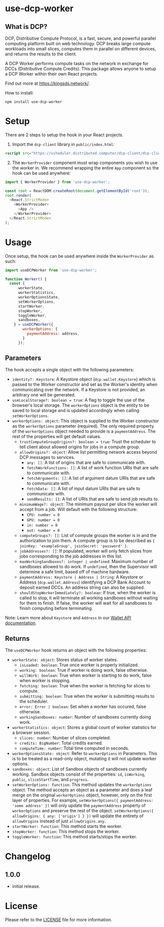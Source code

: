 # use-dcp-worker
## What is DCP?
DCP, Distributive Compute Protocol, is a fast, secure, and powerful parallel computing platform built on web technology. DCP breaks large compute workloads into small slices, computes them in parallel on different devices, and returns the results to the client.

A DCP Worker performs compute tasks on the network in exchange for DCCs (Distributive Compute Credits). This package allows anyone to setup a DCP Worker within their own React projects.

Find out more at https://kingsds.network/.

How to install:
```
npm install use-dcp-worker
```

# Setup
There are 2 steps to setup the hook in your React projects.
1. Import the `dcp-client` library in `public/index.html`:
```html
<script src="https://scheduler.distributed.computer/dcp-client/dcp-client.js"></script>
```
2. The `WorkerProvider` component must wrap components you wish to use the worker in. We recommend wrapping the entire `App` component so the hook can be used anywhere:
```js
import { WorkerProvider } from 'use-dcp-worker';

const root = ReactDOM.createRoot(document.getElementById('root'));
root.render(
  <React.StrictMode>
    <WorkerProvider>
      <App />
    </WorkerProvider>  
  </React.StrictMode>
);
```

# Usage
Once setup, the hook can be used anywhere inside the `WorkerProvider` as such:
```js
import useDCPWorker from 'use-dcp-worker';

function Worker() {
  const { 
      workerState,
      workerStatistics,
      workerOptionsState,
      setWorkerOptions,
      startWorker,
      stopWorker,
      toggleWorker,
      sandboxes,
    } = useDCPWorker({
        workerOptions: {
          paymentAddress: address,
        }
      });
```
## Parameters
The hook accepts a single object with the following parameters:
- `identity?: Keystore`: A Keystore object (`dcp.wallet.Keystore`) which is passed to the Worker constructor and set as the Worker's identity when communicating over the network. If a Keystore is not provided, an arbitrary one will be generated.
- `useLocalStorage?: boolean = true`:  A flag to toggle the use of the browser's local storage. The `workerOptions` object is the entity to be saved to local storage and is updated accordingly when calling `setWorkerOptions`.
- `workerOptions: object`: This object is supplied to the Worker constructor as the `workerOptions` parameter (required). The only required property of the `workerOptions` object needed to provide is a `paymentAddress`. The rest of the properties will get default values.
  - `trustComputeGroupOrigins?: boolean = true`: Trust the scheduler to tell client about allowed origins for jobs in a compute group.
  - `allowOrigins?: object`: Allow list permitting network access beyond DCP messages to services.
    - `any: []`: A list of origins that are safe to communicate with.
    - `fetchWorkFunctions: []`: A list of work function URIs that are safe to communicate with.
    - `fetchArguments: []`: A list of argument datum URIs that are safe to communicate with.
    - `fetchData: []`: A list of input datum URIs that are safe to communicate with.
    - `sendResults: []`: A list of URIs that are safe to send job results to.
  - `minimumWage?: object`: The minimum payout per slice the worker will accept from a job. Will default with the following structure:
    - `CPU: number = 0`
    - `GPU: number = 0`
    - `in: number = 0`
    - `out: number = 0`
  - `computeGroups?: []`: List of compute groups the worker is in and the authorization to join them. A compute group is to be described as `{ joinKey: 'exampleGroup', joinSecret: 'password' }`.
  - `jobAddresses?: []`: If populated, worker will only fetch slices from jobs corresponding to the job addresses in this list.
  - `maxWorkingSandboxes?: integer | undefined`: Maximum number of sandboxes allowed to do work. If `undefined`, then the Supervisor will determine a safe limit, based off of machine hardware.
  - `paymentAddress: Keystore | Address | String`: A Keystore or Address (`dcp.wallet.Address`) identifying a DCP Bank Account to deposit earned DCCs. An address string can also be supplied.
  - `shouldStopWorkerImmediately?: boolean`: If true, when the worker is called to stop, it will terminate all working sandboxes without waiting for them to finish. If false, the worker will wait for all sandboxes to finish computing before terminating.

Note: Learn more about `Keystore` and `Address` in our [Wallet API documentation](https://docs.dcp.dev/specs/wallet-api.html).

## Returns
The `useDCPWorker` hook returns an object with the following properties:
- `workerState: object`: Stores status of worker states.
  - `isLoaded: boolean`: True once worker is properly initialized.
  - `working: boolean`: True if worker is doing work, false otherwise.
  - `willWork: boolean`: True when worker is starting to do work, false when worker is stopping.
  - `fetching: boolean`: True when the worker is fetching for slices to compute.
  - `submitting: boolean`: True when the worker is submitting results to the scheduler.
  - `error: Error | boolean`: Set when a worker has occured, false otherwise.
  - `workingSandboxes: number`: Number of sandboxes currently doing work.
- `workerStatistics: object`: Stores a global count of worker statistics for a browser session.
  - `slices: number`: Number of slices completed.
  - `credits: BigNumber`: Total credits earned.
  - `computeTime: number`: Total time computed in seconds.
- `workerOptionsState: object`: Refer to `workerOptions` in Parameters. This is to be treated as a read-only object, mutating it will not update worker options.
- `sandboxes: object`: List of Sandbox objects of sandboxes currently working. Sandbox objects consist of the properties: `id`, `isWorking`, `public`, `sliceStartTime`, and `progress`.
- `setWorkerOptions: function`: This method updates the `workerOptions` object. The method accepts an object as a parameter and does a leaf merge on the original `workerOptions` object, however, only on the first layer of properties. For example, `setWorkerOptions({ paymentAddress: 'some address' })` will only update the `paymentAddress` property of `workerOptions` and preserve the rest of the object. `setWorkerOptions({ allowOrigins: { any: ['origin'] } })` will update the entirety of `allowOrigins` instead of just `allowOrigins.any`.
- `startWorker: function`: This method starts the worker.
- `stopWorker: function`: This method stops the worker.
- `toggleWorker: function`: This method starts/stops the worker.

# Changelog
## 1.0.0
- initial release.

# License
Please refer to the [LICENSE](LICENSE) file for more information.
